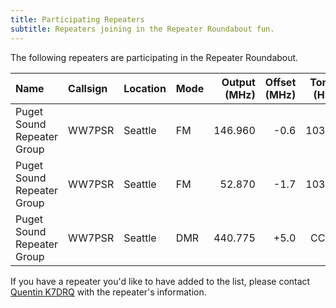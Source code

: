 ```yaml
---
title: Participating Repeaters
subtitle: Repeaters joining in the Repeater Roundabout fun.
---
```


The following repeaters are participating in the Repeater Roundabout.

| Name                       | Callsign | Location | Mode | Output (MHz) | Offset (MHz) | Tone (Hz) |
|:---------------------------|:---------|:---------|:-----|-------------:|-------------:|----------:|
| Puget Sound Repeater Group | WW7PSR   | Seattle  | FM   | 146.960      | -0.6         | 103.5     |
| Puget Sound Repeater Group | WW7PSR   | Seattle  | FM   | 52.870       | -1.7         | 103.5     |
| Puget Sound Repeater Group | WW7PSR   | Seattle  | DMR  | 440.775      | +5.0         | CC 2      |

If you have a repeater you'd like to have added to the list, please contact [Quentin K7DRQ](mailto:k7drq@psrg.org) with the repeater's information.